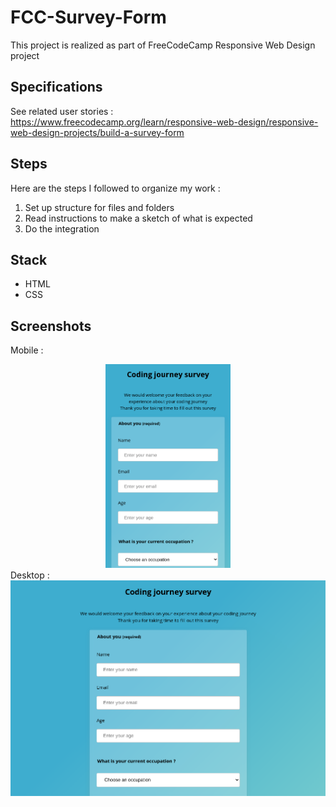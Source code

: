 # FCC-Survey-Form
This project is realized as part of FreeCodeCamp Responsive Web Design project  
## Specifications
See related user stories :  
https://www.freecodecamp.org/learn/responsive-web-design/responsive-web-design-projects/build-a-survey-form 
## Steps
Here are the steps I followed to organize my work :  
1. Set up structure for files and folders
2. Read instructions to make a sketch of what is expected
3. Do the integration  
## Stack
* HTML
* CSS
## Screenshots
Mobile :
 <div style="text-align:center"><img src="screenshot-mobile.png" width="200"/></div>
Desktop :
 <div style="text-align:center"><img src="screenshot-desktop.png" width="800"/></div>

